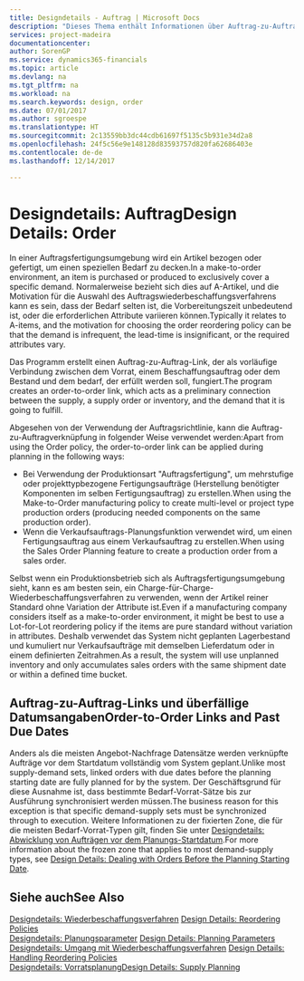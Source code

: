 ```yaml
---
title: Designdetails - Auftrag | Microsoft Docs
description: "Dieses Thema enthält Informationen über Auftrag-zu-Auftrag-Links in einer Auftragsfertigungsumgebung."
services: project-madeira
documentationcenter: 
author: SorenGP
ms.service: dynamics365-financials
ms.topic: article
ms.devlang: na
ms.tgt_pltfrm: na
ms.workload: na
ms.search.keywords: design, order
ms.date: 07/01/2017
ms.author: sgroespe
ms.translationtype: HT
ms.sourcegitcommit: 2c13559bb3dc44cdb61697f5135c5b931e34d2a8
ms.openlocfilehash: 24f5c56e9e148128d83593757d820fa62686403e
ms.contentlocale: de-de
ms.lasthandoff: 12/14/2017

---
```

# <a name="design-details-order"></a><span data-ttu-id="e8cd2-103">Designdetails: Auftrag</span><span class="sxs-lookup"><span data-stu-id="e8cd2-103">Design Details: Order</span></span>
<span data-ttu-id="e8cd2-104">In einer Auftragsfertigungsumgebung wird ein Artikel bezogen oder gefertigt, um einen speziellen Bedarf zu decken.</span><span class="sxs-lookup"><span data-stu-id="e8cd2-104">In a make-to-order environment, an item is purchased or produced to exclusively cover a specific demand.</span></span> <span data-ttu-id="e8cd2-105">Normalerweise bezieht sich dies auf A-Artikel, und die Motivation für die Auswahl des Auftragswiederbeschaffungsverfahrens kann es sein, dass der Bedarf selten ist, die Vorbereitungszeit unbedeutend ist, oder die erforderlichen Attribute variieren können.</span><span class="sxs-lookup"><span data-stu-id="e8cd2-105">Typically it relates to A-items, and the motivation for choosing the order reordering policy can be that the demand is infrequent, the lead-time is insignificant, or the required attributes vary.</span></span>  
  
<span data-ttu-id="e8cd2-106">Das Programm erstellt einen Auftrag-zu-Auftrag-Link, der als vorläufige Verbindung zwischen dem Vorrat, einem Beschaffungsauftrag oder dem Bestand und dem bedarf, der erfüllt werden soll, fungiert.</span><span class="sxs-lookup"><span data-stu-id="e8cd2-106">The program creates an order-to-order link, which acts as a preliminary connection between the supply, a supply order or inventory, and the demand that it is going to fulfill.</span></span>  
  
<span data-ttu-id="e8cd2-107">Abgesehen von der Verwendung der Auftragsrichtlinie, kann die Auftrag-zu-Auftragverknüpfung in folgender Weise verwendet werden:</span><span class="sxs-lookup"><span data-stu-id="e8cd2-107">Apart from using the Order policy, the order-to-order link can be applied during planning in the following ways:</span></span>  
  
* <span data-ttu-id="e8cd2-108">Bei Verwendung der Produktionsart "Auftragsfertigung", um mehrstufige oder projekttypbezogene Fertigungsaufträge (Herstellung benötigter Komponenten im selben Fertigungsauftrag) zu erstellen.</span><span class="sxs-lookup"><span data-stu-id="e8cd2-108">When using the Make-to-Order manufacturing policy to create multi-level or project type production orders (producing needed components on the same production order).</span></span>  
* <span data-ttu-id="e8cd2-109">Wenn die Verkaufsauftrags-Planungsfunktion verwendet wird, um einen Fertigungsauftrag aus einem Verkaufsauftrag zu erstellen.</span><span class="sxs-lookup"><span data-stu-id="e8cd2-109">When using the Sales Order Planning feature to create a production order from a sales order.</span></span>  
  
<span data-ttu-id="e8cd2-110">Selbst wenn ein Produktionsbetrieb sich als Auftragsfertigungsumgebung sieht, kann es am besten sein, ein Charge-für-Charge-Wiederbeschaffungsverfahren zu verwenden, wenn der Artikel reiner Standard ohne Variation der Attribute ist.</span><span class="sxs-lookup"><span data-stu-id="e8cd2-110">Even if a manufacturing company considers itself as a make-to-order environment, it might be best to use a Lot-for-Lot reordering policy if the items are pure standard without variation in attributes.</span></span> <span data-ttu-id="e8cd2-111">Deshalb verwendet das System nicht geplanten Lagerbestand und kumuliert nur Verkaufsaufträge mit demselben Lieferdatum oder in einem definierten Zeitrahmen.</span><span class="sxs-lookup"><span data-stu-id="e8cd2-111">As a result, the system will use unplanned inventory and only accumulates sales orders with the same shipment date or within a defined time bucket.</span></span>  
  
## <a name="order-to-order-links-and-past-due-dates"></a><span data-ttu-id="e8cd2-112">Auftrag-zu-Auftrag-Links und überfällige Datumsangaben</span><span class="sxs-lookup"><span data-stu-id="e8cd2-112">Order-to-Order Links and Past Due Dates</span></span>  
<span data-ttu-id="e8cd2-113">Anders als die meisten Angebot-Nachfrage Datensätze werden verknüpfte Aufträge vor dem Startdatum vollständig vom System geplant.</span><span class="sxs-lookup"><span data-stu-id="e8cd2-113">Unlike most supply-demand sets, linked orders with due dates before the planning starting date are fully planned for by the system.</span></span> <span data-ttu-id="e8cd2-114">Der Geschäftsgrund für diese Ausnahme ist, dass bestimmte Bedarf-Vorrat-Sätze bis zur Ausführung synchronisiert werden müssen.</span><span class="sxs-lookup"><span data-stu-id="e8cd2-114">The business reason for this exception is that specific demand-supply sets must be synchronized through to execution.</span></span> <span data-ttu-id="e8cd2-115">Weitere Informationen zu der fixierten Zone, die für die meisten Bedarf-Vorrat-Typen gilt, finden Sie unter [Designdetails: Abwicklung von Aufträgen vor dem Planungs-Startdatum](design-details-dealing-with-orders-before-the-planning-starting-date.md).</span><span class="sxs-lookup"><span data-stu-id="e8cd2-115">For more information about the frozen zone that applies to most demand-supply types, see [Design Details: Dealing with Orders Before the Planning Starting Date](design-details-dealing-with-orders-before-the-planning-starting-date.md).</span></span>  
  
## <a name="see-also"></a><span data-ttu-id="e8cd2-116">Siehe auch</span><span class="sxs-lookup"><span data-stu-id="e8cd2-116">See Also</span></span>  
<span data-ttu-id="e8cd2-117">[Designdetails: Wiederbeschaffungsverfahren](design-details-reordering-policies.md) </span><span class="sxs-lookup"><span data-stu-id="e8cd2-117">[Design Details: Reordering Policies](design-details-reordering-policies.md) </span></span>  
<span data-ttu-id="e8cd2-118">[Designdetails: Planungsparameter](design-details-planning-parameters.md) </span><span class="sxs-lookup"><span data-stu-id="e8cd2-118">[Design Details: Planning Parameters](design-details-planning-parameters.md) </span></span>  
<span data-ttu-id="e8cd2-119">[Designdetails: Umgang mit Wiederbeschaffungsverfahren](design-details-handling-reordering-policies.md) </span><span class="sxs-lookup"><span data-stu-id="e8cd2-119">[Design Details: Handling Reordering Policies](design-details-handling-reordering-policies.md) </span></span>  
[<span data-ttu-id="e8cd2-120">Designdetails: Vorratsplanung</span><span class="sxs-lookup"><span data-stu-id="e8cd2-120">Design Details: Supply Planning</span></span>](design-details-supply-planning.md)
